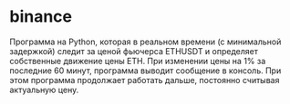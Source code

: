 # binance
Программа на Python, которая в реальном времени (с минимальной задержкой) следит за ценой фьючерса ETHUSDT и определяет собственные движение цены ETH. 
При изменении цены на 1% за последние 60 минут, программа выводит сообщение в консоль. При этом программа продолжает работать дальше, постоянно считывая актуальную цену.
